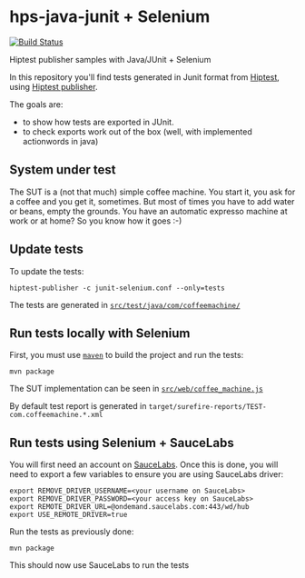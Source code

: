 # hps-java-junit + Selenium

 [![Build Status](https://travis-ci.org/hiptest/hps-java-junit-selenium.svg?branch=master)](https://travis-ci.org/hiptest/hps-java-junit-selenium)

Hiptest publisher samples with Java/JUnit + Selenium

In this repository you'll find tests generated in Junit format from [Hiptest](https://hiptest.net), using [Hiptest publisher](https://github.com/hiptest/hiptest-publisher).

The goals are:

 * to show how tests are exported in JUnit.
 * to check exports work out of the box (well, with implemented actionwords in java)

System under test
------------------

The SUT is a (not that much) simple coffee machine. You start it, you ask for a coffee and you get it, sometimes. But most of times you have to add water or beans, empty the grounds. You have an automatic expresso machine at work or at home? So you know how it goes :-)

Update tests
-------------

To update the tests:

    hiptest-publisher -c junit-selenium.conf --only=tests

The tests are generated in [``src/test/java/com/coffeemachine/``](https://github.com/hiptest/hps-java-junit-selenium/blob/master/java/src/test/java/com/coffeemachine/)

Run tests locally with Selenium
-------------------------------

First, you must use [``maven``](http://maven.apache.org/) to build the project and run the tests:

    mvn package

The SUT implementation can be seen in [``src/web/coffee_machine.js``](https://github.com/hiptest/hps-java-junit-selenium/blob/master/java/src/web/coffee_machine.js)

By default test report is generated in ```target/surefire-reports/TEST-com.coffeemachine.*.xml```

Run tests using Selenium + SauceLabs
------------------------------------

You will first need an account on [SauceLabs](https://saucelabs.com). Once this is done, you will need to export a few variables to ensure you are using SauceLabs driver:

```shell
export REMOVE_DRIVER_USERNAME=<your username on SauceLabs>
export REMOVE_DRIVER_PASSWORD=<your access key on SauceLabs>
export REMOTE_DRIVER_URL=@ondemand.saucelabs.com:443/wd/hub
export USE_REMOTE_DRIVER=true
```

Run the tests as previously done:

    mvn package

This should now use SauceLabs to run the tests

